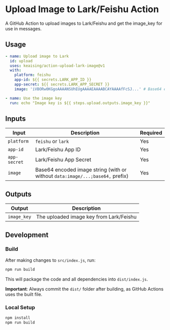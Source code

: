 # Upload Image to Lark/Feishu Action

A GitHub Action to upload images to Lark/Feishu and get the image_key for use in messages.

## Usage

```yaml
- name: Upload image to Lark
  id: upload
  uses: keaising/action-upload-lark-image@v1
  with:
    platform: feishu
    app-id: ${{ secrets.LARK_APP_ID }}
    app-secret: ${{ secrets.LARK_APP_SECRET }}
    image: 'iVBORw0KGgoAAAANSUhEUgAAAAEAAAABCAYAAAAfFcSJ...' # Base64 encoded image

- name: Use the image key
  run: echo "Image key is ${{ steps.upload.outputs.image_key }}"
```

## Inputs

| Input | Description | Required |
|-------|-------------|----------|
| `platform` | `feishu` or `lark` | Yes |
| `app-id` | Lark/Feishu App ID | Yes |
| `app-secret` | Lark/Feishu App Secret | Yes |
| `image` | Base64 encoded image string (with or without `data:image/...;base64,` prefix) | Yes |

## Outputs

| Output | Description |
|--------|-------------|
| `image_key` | The uploaded image key from Lark/Feishu |

## Development

### Build

After making changes to `src/index.js`, run:

```bash
npm run build
```

This will package the code and all dependencies into `dist/index.js`.

**Important**: Always commit the `dist/` folder after building, as GitHub Actions uses the built file.

### Local Setup

```bash
npm install
npm run build
```

